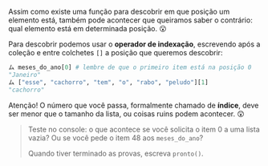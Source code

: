 Assim como existe uma função para descobrir em que posição um elemento está, também pode acontecer que queiramos saber o contrário: qual elemento está em determinada posição. :open_mouth:

Para descobrir podemos usar o **operador de indexação**, escrevendo após a coleção e entre colchetes `[]` a posição que queremos descobrir:

```python
ム meses_do_ano[0] # lembre de que o primeiro item está na posição 0
"Janeiro"
ム ["esse", "cachorro", "tem", "o", "rabo", "peludo"][1]
"cachorro"
```

Atenção! O número que você passa, formalmente chamado de **índice**, deve ser menor que o tamanho da lista, ou coisas ruins podem acontecer. :astonished:

> Teste no console: o que acontece se você solicita o item 0 a uma lista vazia? Ou se você pede o item 48 aos  `meses_do_ano`?
>
> Quando tiver terminado as provas, escreva `pronto()`.
